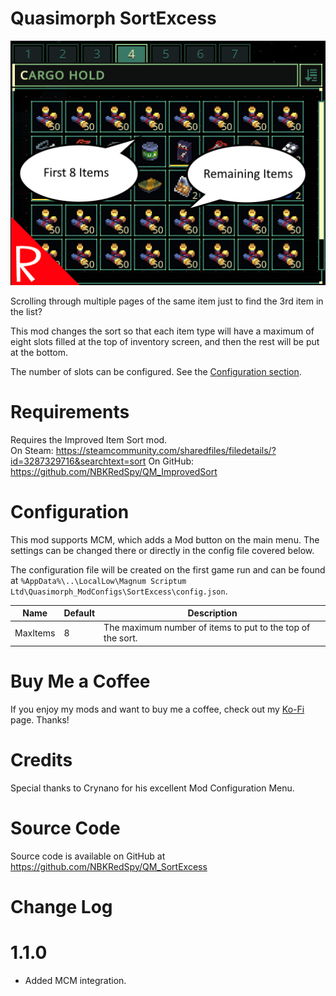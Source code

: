 # Quasimorph SortExcess

![thumbnail icon](media/thumbnail.png)

Scrolling through multiple pages of the same item just to find the 3rd item in the list?

This mod changes the sort so that each item type will have a maximum of eight slots filled at the top of inventory screen, and then the rest will be put at the bottom.

The number of slots can be configured.  See the [Configuration section](#configuration).

# Requirements
Requires the Improved Item Sort mod.  
On Steam: https://steamcommunity.com/sharedfiles/filedetails/?id=3287329716&searchtext=sort
On GitHub: https://github.com/NBKRedSpy/QM_ImprovedSort

# Configuration

This mod supports MCM, which adds a Mod button on the main menu.  The settings can be changed there or directly in the config file covered below.

The configuration file will be created on the first game run and can be found at `%AppData%\..\LocalLow\Magnum Scriptum Ltd\Quasimorph_ModConfigs\SortExcess\config.json`.

|Name|Default|Description|
|--|--|--|
|MaxItems|8|The maximum number of items to put to the top of the sort.|

# Buy Me a Coffee
If you enjoy my mods and want to buy me a coffee, check out my [Ko-Fi](https://ko-fi.com/nbkredspy71915) page.
Thanks!

# Credits
Special thanks to Crynano for his excellent Mod Configuration Menu.

# Source Code
Source code is available on GitHub at https://github.com/NBKRedSpy/QM_SortExcess

# Change Log

# 1.1.0
* Added MCM integration.
